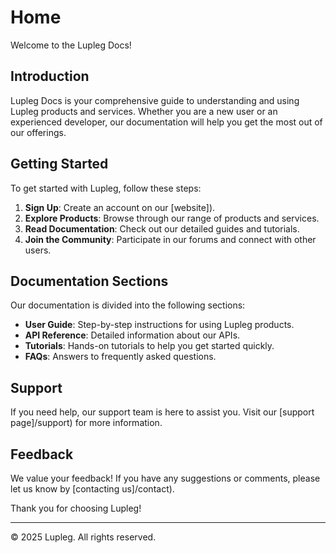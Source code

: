 # Home

Welcome to the Lupleg Docs!

## Introduction

Lupleg Docs is your comprehensive guide to understanding and using Lupleg products and services. Whether you are a new user or an experienced developer, our documentation will help you get the most out of our offerings.

## Getting Started

To get started with Lupleg, follow these steps:

1. **Sign Up**: Create an account on our [website]).
2. **Explore Products**: Browse through our range of products and services.
3. **Read Documentation**: Check out our detailed guides and tutorials.
4. **Join the Community**: Participate in our forums and connect with other users.

## Documentation Sections

Our documentation is divided into the following sections:

- **User Guide**: Step-by-step instructions for using Lupleg products.
- **API Reference**: Detailed information about our APIs.
- **Tutorials**: Hands-on tutorials to help you get started quickly.
- **FAQs**: Answers to frequently asked questions.

## Support

If you need help, our support team is here to assist you. Visit our [support page]/support) for more information.

## Feedback

We value your feedback! If you have any suggestions or comments, please let us know by [contacting us]/contact).

Thank you for choosing Lupleg!

---

© 2025 Lupleg. All rights reserved.
